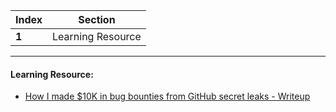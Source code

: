 Index | Section
---   | ---
**1** | Learning Resource

---

#### Learning Resource:

* [How I made $10K in bug bounties from GitHub secret leaks - Writeup](https://tillsongalloway.com/finding-sensitive-information-on-github/index.html)
